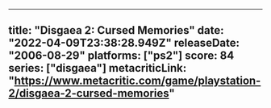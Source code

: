 
---
title: "Disgaea 2: Cursed Memories"
date: "2022-04-09T23:38:28.949Z"
releaseDate: "2006-08-29"
platforms: ["ps2"]
score: 84
series: ["disgaea"]
metacriticLink: "https://www.metacritic.com/game/playstation-2/disgaea-2-cursed-memories"
---
